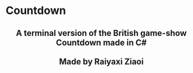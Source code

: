 # Countdown

<div align="center"><h2>
    A terminal version of the British game-show Countdown made in C#<br/></br>Made by Raiyaxi Ziaoi
</h2></div>
